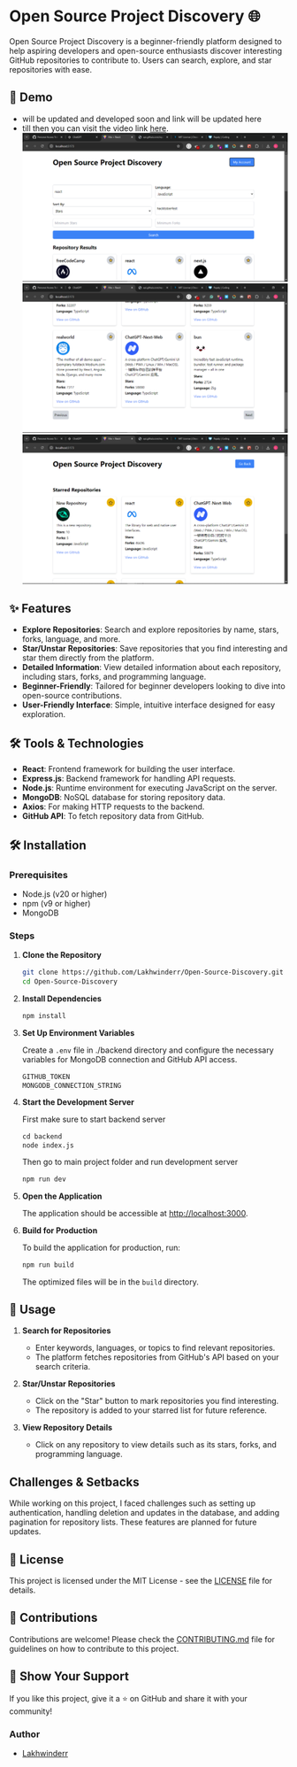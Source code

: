 

# Open Source Project Discovery 🌐

Open Source Project Discovery is a beginner-friendly platform designed to help aspiring developers and open-source enthusiasts discover interesting GitHub repositories to contribute to. Users can search, explore, and star repositories with ease.

## 🚀 Demo
- will be updated and developed soon and link will be updated here
- till then you can visit the video link [here](https://youtu.be/KDQmCNigCps?si=7mPueiQfDbocDwfa).
  ![alt text](<Screenshot (102).png>) 
  ![alt text](<Screenshot (103).png>) 
  ![alt text](<Screenshot (104).png>)
## ✨ Features

- **Explore Repositories**: Search and explore repositories by name, stars, forks, language, and more.
- **Star/Unstar Repositories**: Save repositories that you find interesting and star them directly from the platform.
- **Detailed Information**: View detailed information about each repository, including stars, forks, and programming language.
- **Beginner-Friendly**: Tailored for beginner developers looking to dive into open-source contributions.
- **User-Friendly Interface**: Simple, intuitive interface designed for easy exploration.

## 🛠️ Tools & Technologies

- **React**: Frontend framework for building the user interface.
- **Express.js**: Backend framework for handling API requests.
- **Node.js**: Runtime environment for executing JavaScript on the server.
- **MongoDB**: NoSQL database for storing repository data.
- **Axios**: For making HTTP requests to the backend.
- **GitHub API**: To fetch repository data from GitHub.

## 🛠️ Installation

### Prerequisites

- Node.js (v20 or higher)
- npm (v9 or higher)
- MongoDB

### Steps

1. **Clone the Repository**

   ```bash
   git clone https://github.com/Lakhwinderr/Open-Source-Discovery.git
   cd Open-Source-Discovery
   ```

2. **Install Dependencies**

   ```bash
   npm install
   ```

3. **Set Up Environment Variables**

   Create a `.env` file in ./backend directory and configure the necessary variables for MongoDB connection and GitHub API access.
   ```
   GITHUB_TOKEN
   MONGODB_CONNECTION_STRING
   ```
4. **Start the Development Server**

   First make sure to start backend server
   ```
   cd backend
   node index.js
   ```
   Then go to main project folder and run development server
   ```bash
   npm run dev
   ```

5. **Open the Application**

   The application should be accessible at [http://localhost:3000](http://localhost:3000).

6. **Build for Production**

   To build the application for production, run:

   ```bash
   npm run build
   ```

   The optimized files will be in the `build` directory.

## 📝 Usage

1. **Search for Repositories**

   - Enter keywords, languages, or topics to find relevant repositories.
   - The platform fetches repositories from GitHub's API based on your search criteria.

2. **Star/Unstar Repositories**

   - Click on the "Star" button to mark repositories you find interesting.
   - The repository is added to your starred list for future reference.

3. **View Repository Details**

   - Click on any repository to view details such as its stars, forks, and programming language.

## Challenges & Setbacks

While working on this project, I faced challenges such as setting up authentication, handling deletion and updates in the database, and adding pagination for repository lists. These features are planned for future updates.

## 📄 License

This project is licensed under the MIT License - see the [LICENSE](https://github.com/Lakhwinderr/Open-Source-Discovery/blob/main/LICENCE) file for details.

## 🤝 Contributions

Contributions are welcome! Please check the [CONTRIBUTING.md](CONTRIBUTING.md) file for guidelines on how to contribute to this project.

## 🌟 Show Your Support

If you like this project, give it a ⭐️ on GitHub and share it with your community!

### Author

- [Lakhwinderr](https://github.com/Lakhwinderr)
